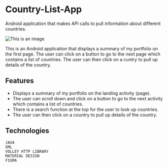 # Country-List-App

Android application that makes API calls to pull information about different countries. 

![This is an image](CountryList.gif)

This is an Android application that displays a summary of my portfolio on the first page. 
The user can click on a button to go to the next page which contains a list of countries. 
The user can then click on a cuntry to pull up details of the country. 

## Features
* Displays a summary of my portfolio on the landing activity (page).
* The user can scroll down and click on a button to go to the next activity which contains a list of countries. 
* There is a search function at the top for the user to look up countries.
* The user can then click on a country to pull up details of the country. 


## Technologies
```
JAVA
XML
VOLLEY HTTP LIBRARY
MATERIAL DESIGN
FIGMA
```
